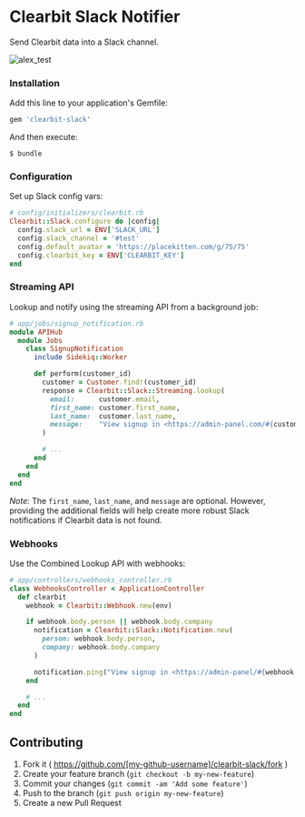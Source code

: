 # Clearbit Slack Notifier

Send Clearbit data into a Slack channel.

![alex_test](https://cloud.githubusercontent.com/assets/739782/8149387/3f89cd68-1276-11e5-863c-5529237bfe6c.png)

### Installation

Add this line to your application's Gemfile:

```ruby
gem 'clearbit-slack'
```

And then execute:

    $ bundle

### Configuration

Set up Slack config vars:

```ruby
# config/initializers/clearbit.rb
Clearbit::Slack.configure do |config|
  config.slack_url = ENV['SLACK_URL']
  config.slack_channel = '#test'
  config.default_avatar = 'https://placekitten.com/g/75/75'
  config.clearbit_key = ENV['CLEARBIT_KEY']
end
```

### Streaming API

Lookup and notify using the streaming API from a background job:

```ruby
# app/jobs/signup_notification.rb
module APIHub
  module Jobs
    class SignupNotification
      include Sidekiq::Worker

      def perform(customer_id)
        customer = Customer.find!(customer_id)
        response = Clearbit::Slack::Streaming.lookup(
          email:      customer.email,
          first_name: customer.first_name,
          last_name:  customer.last_name,
          message:    "View signup in <https://admin-panel.com/#{customer.token}|Admin Panel>"
        )

        # ...
      end
    end
  end
end
```

_Note:_ The `first_name`, `last_name`, and `message` are optional. However, providing the additional fields will help create more robust Slack notifications if Clearbit data is not found.

### Webhooks

Use the Combined Lookup API with webhooks:

```ruby
# app/controllers/webhooks_controller.rb
class WebhooksController < ApplicationController
  def clearbit
    webhook = Clearbit::Webhook.new(env)

    if webhook.body.person || webhook.body.company
      notification = Clearbit::Slack::Notification.new(
        person: webhook.body.person,
        company: webhook.body.company
      )

      notification.ping("View signup in <https://admin-panel/#{webhook.webhook_id}|Admin Panel>")
    end

    # ...
  end
end
```

## Contributing

1. Fork it ( https://github.com/[my-github-username]/clearbit-slack/fork )
2. Create your feature branch (`git checkout -b my-new-feature`)
3. Commit your changes (`git commit -am 'Add some feature'`)
4. Push to the branch (`git push origin my-new-feature`)
5. Create a new Pull Request
